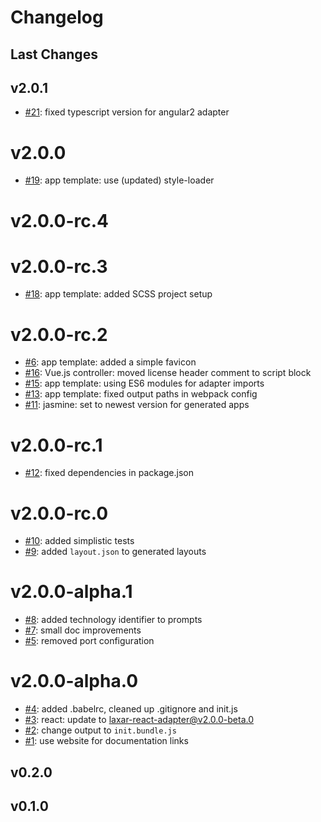 # Changelog

## Last Changes


## v2.0.1

- [#21](https://github.com/LaxarJS/generator-laxarjs2/issues/21): fixed typescript version for angular2 adapter


# v2.0.0

- [#19](https://github.com/LaxarJS/generator-laxarjs2/issues/19): app template: use (updated) style-loader


# v2.0.0-rc.4
# v2.0.0-rc.3

- [#18](https://github.com/LaxarJS/generator-laxarjs2/issues/18): app template: added SCSS project setup


# v2.0.0-rc.2

- [#6](https://github.com/LaxarJS/generator-laxarjs2/issues/6): app template: added a simple favicon
- [#16](https://github.com/LaxarJS/generator-laxarjs2/issues/16): Vue.js controller: moved license header comment to script block
- [#15](https://github.com/LaxarJS/generator-laxarjs2/issues/15): app template: using ES6 modules for adapter imports
- [#13](https://github.com/LaxarJS/generator-laxarjs2/issues/13): app template: fixed output paths in webpack config
- [#11](https://github.com/LaxarJS/generator-laxarjs2/issues/11): jasmine: set to newest version for generated apps


# v2.0.0-rc.1

- [#12](https://github.com/LaxarJS/generator-laxarjs2/issues/12): fixed dependencies in package.json


# v2.0.0-rc.0

- [#10](https://github.com/LaxarJS/generator-laxarjs2/issues/10): added simplistic tests
- [#9](https://github.com/LaxarJS/generator-laxarjs2/issues/9): added `layout.json` to generated layouts


# v2.0.0-alpha.1

- [#8](https://github.com/LaxarJS/generator-laxarjs2/issues/8): added technology identifier to prompts
- [#7](https://github.com/LaxarJS/generator-laxarjs2/issues/7): small doc improvements
- [#5](https://github.com/LaxarJS/generator-laxarjs2/issues/5): removed port configuration


# v2.0.0-alpha.0

- [#4](https://github.com/LaxarJS/generator-laxarjs2/issues/4): added .babelrc, cleaned up .gitignore and init.js
- [#3](https://github.com/LaxarJS/generator-laxarjs2/issues/3): react: update to laxar-react-adapter@v2.0.0-beta.0
- [#2](https://github.com/LaxarJS/generator-laxarjs2/issues/2): change output to `init.bundle.js`
- [#1](https://github.com/LaxarJS/generator-laxarjs2/issues/1): use website for documentation links


## v0.2.0
## v0.1.0
